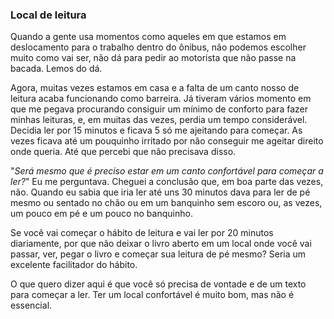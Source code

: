 ### Local de leitura

Quando a gente usa momentos como aqueles em que estamos em deslocamento para o trabalho dentro do ônibus, não podemos escolher muito como vai ser, não dá para pedir ao motorista que não passe na bacada. Lemos do dá.

Agora, muitas vezes estamos em casa e a falta de um canto nosso de leitura acaba funcionando como barreira. Já tiveram vários momento em que me pegava procurando consiguir um mínimo de conforto para fazer minhas leituras, e, em muitas das vezes, perdia um tempo considerável. Decidia ler por 15 minutos e ficava 5 só me ajeitando para começar. As vezes ficava até um pouquinho irritado por não conseguir me ageitar direito onde queria. Até que percebi que não precisava disso.

"*Será mesmo que é preciso estar em um canto confortável para começar a ler?*" Eu me perguntava. Cheguei a conclusão que, em boa parte das vezes, não. Quando eu sabia que iria ler até uns 30 minutos dava para ler de pé mesmo ou sentado no chão ou em um banquinho sem escoro ou, as vezes, um pouco em pé e um pouco no banquinho.

Se você vai começar o hábito de leitura e vai ler por 20 minutos diariamente, por que não deixar o livro aberto em um local onde você vai passar, ver, pegar o livro e começar sua leitura de pé mesmo? Seria um excelente facilitador do hábito.

O que quero dizer aqui é que você só precisa de vontade e de um texto para começar a ler. Ter um local confortável é muito bom, mas não é essencial.


